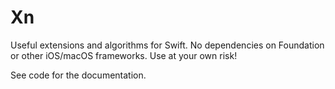 # Xn

Useful extensions and algorithms for Swift. No dependencies on Foundation or other iOS/macOS frameworks. Use at your own risk!

See code for the documentation.

